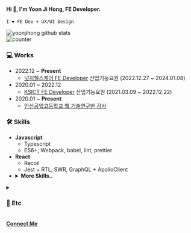 #### Hi 👋, I'm Yoon Ji Hong, FE Developer. 
`I ❤️ FE Dev + UX/UI Design`



![yoonjihong github stats](https://github-readme-stats.vercel.app/api?username=yoonjihong&count_private=true&show_icons=true&theme=monokai)      
![counter](https://komarev.com/ghpvc/?username=yoonjihong)    

<!-- ### FE Developer -->


### 💻 Works
- 2022.12 ~ **Present** 
  - <a href="https://www.cashwalk.co/">넛지헬스케어 FE Developer</a> 산업기능요원 (2022.12.27 ~ 2024.01.08)
- 2020.01 ~ 2022.12
  - <a href="http://ksict.com/">KSICT FE Developer</a> 산업기능요원 (2021.03.09 ~ 2022.12.22)
- 2020.01 ~ **Present** 
  - <a href="https://jiiiihong.tistory.com/" target="_blank">안산공업고등학교 웹 기술연구반 강사</a>

### 🛠 Skills
- **Javascript**
  - Typescript
  - ES6+, Webpack, babel, lint, prettier
- **React**
  - Recoil
  - Jest + RTL, SWR, GraphQL + ApolloClient
- <details>
  <summary><b>More Skills..</b></summary>
  <ul>
    <li>Vue</li>
    <li>HTML</li>
    <li>
      CSS
      <ul>
        <li>scss, sass</li>
        <li>Styled-component, material-ui, AntD</li>
      </ul>
     </li>
     <li>PHP</li>
    <li>Mysql</li>
    <li>Flutter</li>
  </ul>
</details>

<details>
  <summary><h3>🔗 Etc</h3></summary>
  <ul>
    <li><b>Interest skills</b>
      <ul>
        <li>React</li>
        <li>Typescript</li>
        <li>Flutter</li>
        <li><b>UX/UI Design</b></li>
      </ul>
    <li><b>Hobby</b>
        <ul>
          <li>work out 🏋🏻</li>
        </ul>
    </li>
    </li>
  </ul>
</details>

<h4><a href="mailto:wmsttks@gmail.com">Connect Me</a></h4>
